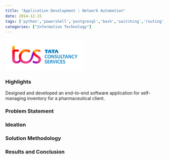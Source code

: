 ```yaml
---
title: "Application Development : Network Automation"
date: 2014-12-15
tags: ['python','powershell','postgresql','bash','switching','routing','firewall','load-balancer']
categories: ["Information Technology"]
---
```

![TCS Logo](./images/tcs-logo.png)
### Highlights
Designed and developed an end-to-end software application for self-managing inventory for a pharmaceutical client.
<!--more-->


### Problem Statement

### Ideation

### Solution Methodology

### Results and Conclusion

